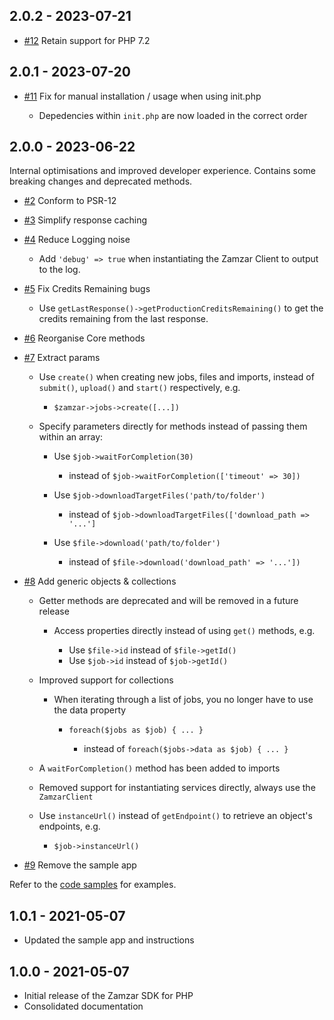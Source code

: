 ## 2.0.2 - 2023-07-21

* [#12](https://github.com/zamzar/zamzar-php/pull/12) Retain support for PHP 7.2

## 2.0.1 - 2023-07-20

* [#11](https://github.com/zamzar/zamzar-php/pull/11) Fix for manual installation / usage when using init.php

    - Depedencies within `init.php` are now loaded in the correct order

## 2.0.0 - 2023-06-22

Internal optimisations and improved developer experience. Contains some breaking changes and deprecated methods.

* [#2](https://github.com/zamzar/zamzar-php/pull/2) Conform to PSR-12

* [#3](https://github.com/zamzar/zamzar-php/pull/3) Simplify response caching

* [#4](https://github.com/zamzar/zamzar-php/pull/4) Reduce Logging noise

    - Add `'debug' => true` when instantiating the Zamzar Client to output to the log.

* [#5](https://github.com/zamzar/zamzar-php/pull/5) Fix Credits Remaining bugs

    - Use `getLastResponse()->getProductionCreditsRemaining()` to get the credits remaining from the last response.

* [#6](https://github.com/zamzar/zamzar-php/pull/6) Reorganise Core methods

* [#7](https://github.com/zamzar/zamzar-php/pull/7) Extract params

    - Use `create()` when creating new jobs, files and imports, instead of `submit()`, `upload()` and `start()` respectively, e.g.

        - `$zamzar->jobs->create([...])`

    - Specify parameters directly for methods instead of passing them within an array:

        - Use `$job->waitForCompletion(30)`

          - instead of `$job->waitForCompletion(['timeout' => 30])`

        - Use `$job->downloadTargetFiles('path/to/folder')`

          - instead of `$job->downloadTargetFiles(['download_path => '...']`

        - Use `$file->download('path/to/folder')`
        
          - instead of `$file->download('download_path' => '...'])`

* [#8](https://github.com/zamzar/zamzar-php/pull/8) Add generic objects & collections

    - Getter methods are deprecated and will be removed in a future release

        - Access properties directly instead of using `get()` methods, e.g.

            - Use `$file->id` instead of `$file->getId()`
            - Use `$job->id` instead of `$job->getId()`

    - Improved support for collections

        - When iterating through a list of jobs, you no longer have to use the data property

          - `foreach($jobs as $job) { ... }`

            - instead of `foreach($jobs->data as $job) { ... }`

    - A `waitForCompletion()` method has been added to imports

    - Removed support for instantiating services directly, always use the `ZamzarClient`

    - Use `instanceUrl()` instead of `getEndpoint()` to retrieve an object's endpoints, e.g.

      - `$job->instanceUrl()`


* [#9](https://github.com/zamzar/zamzar-php/pull/9) Remove the sample app

Refer to the [code samples](samples.md) for examples.

## 1.0.1 - 2021-05-07
* Updated the sample app and instructions

## 1.0.0 - 2021-05-07
* Initial release of the Zamzar SDK for PHP
* Consolidated documentation
